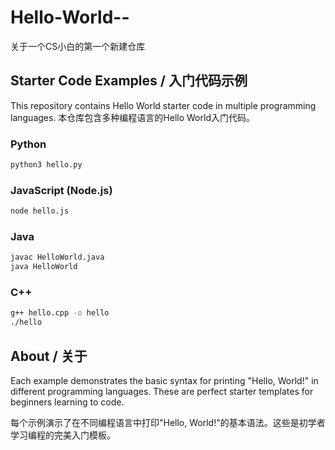 # Hello-World--
关于一个CS小白的第一个新建仓库

## Starter Code Examples / 入门代码示例

This repository contains Hello World starter code in multiple programming languages.
本仓库包含多种编程语言的Hello World入门代码。

### Python
```bash
python3 hello.py
```

### JavaScript (Node.js)
```bash
node hello.js
```

### Java
```bash
javac HelloWorld.java
java HelloWorld
```

### C++
```bash
g++ hello.cpp -o hello
./hello
```

## About / 关于
Each example demonstrates the basic syntax for printing "Hello, World!" in different programming languages. These are perfect starter templates for beginners learning to code.

每个示例演示了在不同编程语言中打印"Hello, World!"的基本语法。这些是初学者学习编程的完美入门模板。
